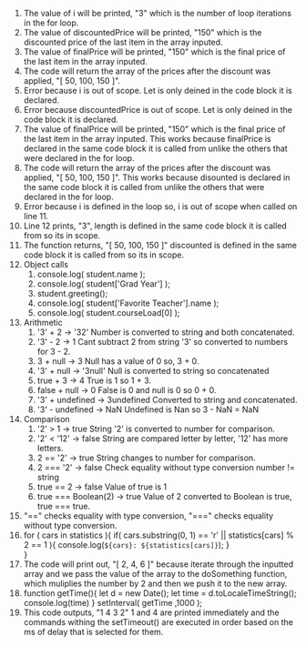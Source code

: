 1) The value of i will be printed, "3" which is the number of loop iterations in the for loop.
2) The value of discountedPrice will be printed, "150" which is the discounted price of the last item in the array inputed.
3) The value of finalPrice will be printed, "150" which is the final price of the last item in the array inputed.
4) The code will return the array of the prices after the discount was applied, "[ 50, 100, 150 ]".
5) Error because i is out of scope. Let is only deined in the code block it is declared.
6) Error because discountedPrice is out of scope. Let is only deined in the code block it is declared.
7) The value of finalPrice will be printed, "150" which is the final price of the last item in the array inputed. This works because finalPrice is declared in the same code block it is called from unlike the others that were declared in the for loop.
8) The code will return the array of the prices after the discount was applied, "[ 50, 100, 150 ]". This works because disounted is declared in the same code block it is called from unlike the others that were declared in the for loop.
9) Error because i is defined in the loop so, i is out of scope when called on line 11.
10) Line 12 prints, "3", length is defined in the same code block it is called from so its in scope.
11) The function returns, "[ 50, 100, 150 ]" discounted is defined in the same code block it is called from so its in scope.
12) Object calls
    1)  console.log( student.name );
    2)  console.log( student['Grad Year'] );
    3)  student.greeting();
    4)  console.log( student['Favorite Teacher'].name );
    5)  console.log( student.courseLoad[0] );
13) Arithmetic
    1)  '3' + 2 -> '32'                 Number is converted to string and both concatenated.
    2)  '3' - 2 -> 1                    Cant subtract 2 from string '3' so converted to numbers for 3 - 2.                    
    3)  3 + null -> 3                   Null has a value of 0 so, 3 + 0.
    4)  '3' + null -> '3null'           Null is converted to string so concatenated
    5)  true + 3 -> 4                   True is 1 so 1 + 3.
    6)  false + null -> 0               False is 0 and null is 0 so 0 + 0.
    7)  '3' + undefined -> 3undefined   Converted to string and concatenated.
    8)  '3' - undefined -> NaN          Undefined is Nan so 3 - NaN = NaN
14) Comparison
    1)  '2' > 1 -> true             String '2' is converted to number for comparison.
    2)  '2' < '12' -> false         String are compared letter by letter, '12' has more letters.
    3)  2 == '2' -> true            String changes to number for comparison.
    4)  2 === '2' -> false          Check equality without type conversion number != string
    5)  true == 2 -> false          Value of true is 1
    6)  true === Boolean(2) -> true Value of 2 converted to Boolean is true, true === true.
15) "==" checks equality with type conversion, "===" checks equality without type conversion.
16) for ( cars in statistics ){
        if( cars.substring(0, 1) == 'r' || statistics[cars] % 2 == 1 ){
            console.log(`${cars}: ${statistics[cars]}`);
        }   
    }
17) The code will print out, "[ 2, 4, 6 ]" because iterate through the inputted array and we pass the value of the array to the doSomething function, which muliplies the number by 2 and then we push it to the new array.
18) function getTime(){
        let d = new Date();
        let time = d.toLocaleTimeString();
        console.log(time)
    }
    setInterval( getTime ,1000 );
19) This code outputs, 
"1
4
3
2"
1 and 4 are printed immediately and the commands withing the setTimeout() are executed in order based on the ms of delay that is selected for them.